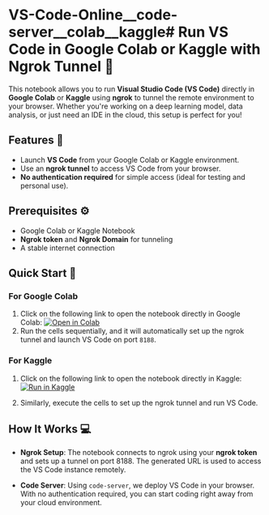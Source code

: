 # VS-Code-Online__code-server__colab__kaggle# Run VS Code in Google Colab or Kaggle with Ngrok Tunnel 🚀

This notebook allows you to run **Visual Studio Code (VS Code)** directly in **Google Colab** or **Kaggle** using **ngrok** to tunnel the remote environment to your browser. Whether you're working on a deep learning model, data analysis, or just need an IDE in the cloud, this setup is perfect for you!

## Features 🌟
- Launch **VS Code** from your Google Colab or Kaggle environment.
- Use an **ngrok tunnel** to access VS Code from your browser.
- **No authentication required** for simple access (ideal for testing and personal use).

## Prerequisites ⚙️
- Google Colab or Kaggle Notebook
- **Ngrok token** and **Ngrok Domain** for tunneling
- A stable internet connection

## Quick Start 🚀

### For Google Colab
1. Click on the following link to open the notebook directly in Google Colab:
[![Open in Colab](https://colab.research.google.com/assets/colab-badge.svg)](https://colab.research.google.com/drive/1khRseXeB-kyibTZIU7cdN8NSY2SUC4dU?usp=sharing)     
2. Run the cells sequentially, and it will automatically set up the ngrok tunnel and launch VS Code on port `8188`.

### For Kaggle
1. Click on the following link to open the notebook directly in Kaggle:
[![Run in Kaggle](https://kaggle.com/static/images/open-in-kaggle.svg)](https://www.kaggle.com/code/deephansda/vs-code-online/edit)
   
3. Similarly, execute the cells to set up the ngrok tunnel and run VS Code.

## How It Works 💻

- **Ngrok Setup**: The notebook connects to ngrok using your **ngrok token** and sets up a tunnel on port 8188. The generated URL is used to access the VS Code instance remotely.
  
- **Code Server**: Using `code-server`, we deploy VS Code in your browser. With no authentication required, you can start coding right away from your cloud environment.


